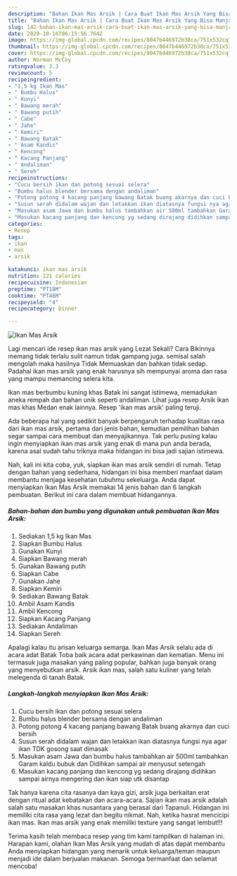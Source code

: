 ```yaml
---
description: "Bahan Ikan Mas Arsik | Cara Buat Ikan Mas Arsik Yang Bisa Manjain Lidah"
title: "Bahan Ikan Mas Arsik | Cara Buat Ikan Mas Arsik Yang Bisa Manjain Lidah"
slug: 142-bahan-ikan-mas-arsik-cara-buat-ikan-mas-arsik-yang-bisa-manjain-lidah
date: 2020-10-16T06:15:56.764Z
image: https://img-global.cpcdn.com/recipes/8047b446972b38ca/751x532cq70/ikan-mas-arsik-foto-resep-utama.jpg
thumbnail: https://img-global.cpcdn.com/recipes/8047b446972b38ca/751x532cq70/ikan-mas-arsik-foto-resep-utama.jpg
cover: https://img-global.cpcdn.com/recipes/8047b446972b38ca/751x532cq70/ikan-mas-arsik-foto-resep-utama.jpg
author: Norman McCoy
ratingvalue: 3.3
reviewcount: 5
recipeingredient:
- "1,5 kg Ikan Mas"
- " Bumbu Halus"
- " Kunyi"
- " Bawang merah"
- " Bawang putih"
- " Cabe"
- " Jahe"
- " Kemiri"
- " Bawang Batak"
- " Asam Kandis"
- " Kencong"
- " Kacang Panjang"
- " Andaliman"
- " Sereh"
recipeinstructions:
- "Cucu bersih ikan dan potong sesuai selera"
- "Bumbu halus blender bersama dengan andaliman"
- "Potong potong 4 kacang panjang bawang Batak buang akarnya dan cuci bersih"
- "Susun serah didalam wajan dan letakkan ikan diatasnya fungsi nya agar ikan TDK gosong saat dimasak"
- "Masukan asam Jawa dan bumbu halus tambahkan air 500ml tambahkan Garam kaldu bubuk dan Didihkan sampai air menyusut setengah"
- "Masukan kacang panjang dan kencong yg sedang dirajang didihkan sampai airnya mengering dan ikan siap utk disantap"
categories:
- Resep
tags:
- ikan
- mas
- arsik

katakunci: ikan mas arsik 
nutrition: 221 calories
recipecuisine: Indonesian
preptime: "PT18M"
cooktime: "PT46M"
recipeyield: "4"
recipecategory: Dinner

---
```



![Ikan Mas Arsik](https://img-global.cpcdn.com/recipes/8047b446972b38ca/751x532cq70/ikan-mas-arsik-foto-resep-utama.jpg)

Lagi mencari ide resep ikan mas arsik yang Lezat Sekali? Cara Bikinnya memang tidak terlalu sulit namun tidak gampang juga. semisal salah mengolah maka hasilnya Tidak Memuaskan dan bahkan tidak sedap. Padahal ikan mas arsik yang enak harusnya sih mempunyai aroma dan rasa yang mampu memancing selera kita.

Ikan mas berbumbu kuning khas Batak ini sangat istimewa, memadukan aneka rempah dan bahan unik seperti andaliman. Lihat juga resep Arsik ikan mas khas Medan enak lainnya. Resep &#39;ikan mas arsik&#39; paling teruji.

Ada beberapa hal yang sedikit banyak berpengaruh terhadap kualitas rasa dari ikan mas arsik, pertama dari jenis bahan, kemudian pemilihan bahan segar sampai cara membuat dan menyajikannya. Tak perlu pusing kalau ingin menyiapkan ikan mas arsik yang enak di mana pun anda berada, karena asal sudah tahu triknya maka hidangan ini bisa jadi sajian istimewa.


Nah, kali ini kita coba, yuk, siapkan ikan mas arsik sendiri di rumah. Tetap dengan bahan yang sederhana, hidangan ini bisa memberi manfaat dalam membantu menjaga kesehatan tubuhmu sekeluarga. Anda dapat menyiapkan Ikan Mas Arsik memakai 14 jenis bahan dan 6 langkah pembuatan. Berikut ini cara dalam membuat hidangannya.

<!--inarticleads1-->

##### Bahan-bahan dan bumbu yang digunakan untuk pembuatan Ikan Mas Arsik:

1. Sediakan 1,5 kg Ikan Mas
1. Siapkan  Bumbu Halus
1. Gunakan  Kunyi
1. Siapkan  Bawang merah
1. Gunakan  Bawang putih
1. Siapkan  Cabe
1. Gunakan  Jahe
1. Siapkan  Kemiri
1. Sediakan  Bawang Batak
1. Ambil  Asam Kandis
1. Ambil  Kencong
1. Siapkan  Kacang Panjang
1. Sediakan  Andaliman
1. Siapkan  Sereh


Apalagi kalau itu arisan keluarga semarga. Ikan Mas Arsik selalu ada di acara adat Batak Toba baik acara adat perkawinan dan kematian. Menu ini termasuk juga masakan yang paling popular, bahkan juga banyak orang yang menyebutkan arsik. Arsik ikan mas, salah satu kuliner yang telah melegenda di tanah Batak. 

<!--inarticleads2-->

##### Langkah-langkah menyiapkan Ikan Mas Arsik:

1. Cucu bersih ikan dan potong sesuai selera
1. Bumbu halus blender bersama dengan andaliman
1. Potong potong 4 kacang panjang bawang Batak buang akarnya dan cuci bersih
1. Susun serah didalam wajan dan letakkan ikan diatasnya fungsi nya agar ikan TDK gosong saat dimasak
1. Masukan asam Jawa dan bumbu halus tambahkan air 500ml tambahkan Garam kaldu bubuk dan Didihkan sampai air menyusut setengah
1. Masukan kacang panjang dan kencong yg sedang dirajang didihkan sampai airnya mengering dan ikan siap utk disantap


Tak hanya karena cita rasanya dan kaya gizi, arsik juga berkaitan erat dengan ritual adat kebatakan dan acara-acara. Sajian ikan mas arsik adalah salah satu masakan khas nusantara yang berasal dari Tapanuli. Hidangan ini memiliki cita rasa yang lezat dan begitu nikmat. Nah, ketika hasrat mencicipi ikan mas. Ikan mas arsik yang enak memiliki texture yang sangat lembut!!! 

Terima kasih telah membaca resep yang tim kami tampilkan di halaman ini. Harapan kami, olahan Ikan Mas Arsik yang mudah di atas dapat membantu Anda menyiapkan hidangan yang menarik untuk keluarga/teman maupun menjadi ide dalam berjualan makanan. Semoga bermanfaat dan selamat mencoba!
